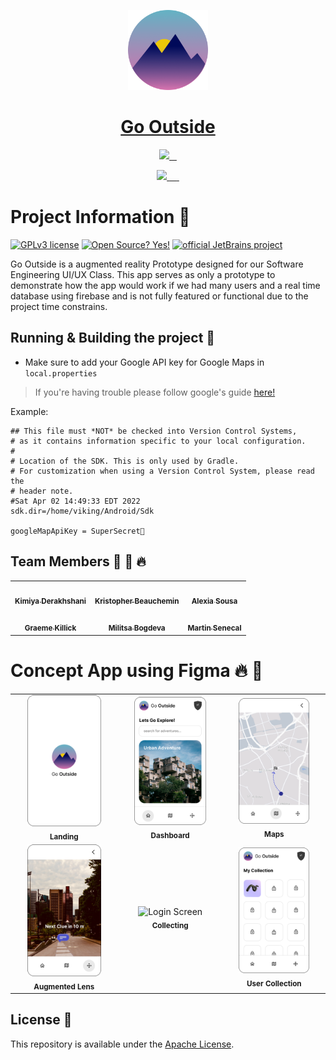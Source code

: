 <p align="center">
  <a href="https://github.com/KrisTheCanadian/GoOutside">
  <img src="./app/src/main/res/mipmap-mdpi/logo.png" height="128">
    <h1 align="center">Go Outside</h1>
  </a>
</p>

<p align="center">
  <a aria-label="Github" href="https://github.com/KrisTheCanadian/GoOutside">
    <img src="https://img.shields.io/badge/GitHub-100000?style=for-the-badge&logo=github&logoColor=white">
  </a>
  <a aria-label="Android" href="https://www.android.com/intl/en_ca/">
    <img alt="" src="https://img.shields.io/badge/Android-3DDC84?style=for-the-badge&logo=android&logoColor=white">
  </a>
  <a aria-label="Kotlin" href="https://kotlinlang.org/">
    <img alt="" src="https://img.shields.io/badge/Kotlin-0095D5?&style=for-the-badge&logo=kotlin&logoColor=white">
  </a>
      <a aria-label="markdown" href="https://www.markdownguide.org/">
    <img alt="" src="https://img.shields.io/badge/Markdown-000000?style=for-the-badge&logo=markdown&logoColor=white">
  </a>
</p>

<p align="center">
  <a aria-label="Figma" href="https://www.figma.com">
    <img src="https://img.shields.io/badge/figma-%23F24E1E.svg?style=for-the-badge&logo=figma&logoColor=white">
  </a>
  <a aria-label="Android Studio" href="https://developer.android.com/studio">
    <img alt="" src="https://img.shields.io/badge/Android%20Studio-3DDC84.svg?style=for-the-badge&logo=android-studio&logoColor=white">
  </a>
  <a aria-label="GitKraken" href="https://www.gitkraken.com/">
    <img alt="" src="https://img.shields.io/badge/GitKraken-179287?style=for-the-badge&logo=GitKraken&logoColor=white">
  </a>
  <a aria-label="Google Cloud" href="https://cloud.google.com/">
    <img alt="" src="https://img.shields.io/badge/Google_Cloud-4285F4?style=for-the-badge&logo=google-cloud&logoColor=white">
  </a>
    <a aria-label="VSCode" href="https://code.visualstudio.com/">
    <img alt="" src="">
  </a>
    </a>
    <a aria-label="Gradle" href="https://gradle.org/">
    <img alt="" src="https://img.shields.io/badge/Gradle-02303A.svg?style=for-the-badge&logo=Gradle&logoColor=white">
  </a>
    </a>
</p>

# Project Information 🚀

[![GPLv3 license](https://img.shields.io/badge/License-GPLv3-blue.svg)](http://perso.crans.org/besson/LICENSE.html)
[![Open Source? Yes!](https://badgen.net/badge/Open%20Source%20%3F/Yes%21/blue?icon=github)](https://github.com/Naereen/badges/)
[![official JetBrains project](http://jb.gg/badges/official.svg)](https://confluence.jetbrains.com/display/ALL/JetBrains+on+GitHub)

Go Outside is a augmented reality Prototype designed for our Software Engineering UI/UX Class. This app serves as only a prototype to demonstrate how the app would work if we had many users and a real time database using firebase and is not fully featured or functional due to the project time constrains.

## Running & Building the project 🔨

- Make sure to add your Google API key for Google Maps in `local.properties`

> If you're having trouble please follow google's guide [here!](https://cloud.google.com/docs/authentication/api-keys)

Example:

```
## This file must *NOT* be checked into Version Control Systems,
# as it contains information specific to your local configuration.
#
# Location of the SDK. This is only used by Gradle.
# For customization when using a Version Control System, please read the
# header note.
#Sat Apr 02 14:49:33 EDT 2022
sdk.dir=/home/viking/Android/Sdk

googleMapApiKey = SuperSecret🔑
```

## Team Members 💪 🎉 🔥

<table>
  <tr>
    <td align="center"><a href="https://github.com/kimdera"><img src="https://avatars.githubusercontent.com/u/39693234?v=4" width="100px;" alt=""/><br /><sub><b>Kimiya Derakhshani</b></sub></a></td>
    <td align="center"><a href="https://github.com/KrisTheCanadian"><img src="https://avatars.githubusercontent.com/u/31254679?v=4" width="100px;" alt=""/><br /><sub><b>Kristopher Beauchemin</b></sub></a></td>
        <td align="center"><a href="https://github.com/Alexialsousa"><img src="https://avatars.githubusercontent.com/u/55991887?v=4" width="100px;" alt=""/><br /><sub><b>Alexia Sousa</b></sub></a></td> 
  </tr>
  <tr>
   <td align="center"><a href="https://github.com/gkillick"><img src="https://avatars.githubusercontent.com/u/167764?v=4" width="100px;" alt=""/><br /><sub><b>Graeme Killick</b></sub></a></td>
   <td align="center"><a href="https://github.com/MilitsaB"><img src="https://avatars.githubusercontent.com/u/67990566?v=4" width="100px;" alt=""/><br /><sub><b>Militsa Bogdeva</b></sub></a></td>
<td align="center"><a href="https://github.com/martinsenecal"><img src="https://avatars.githubusercontent.com/u/38442896?v=4" width="100px;" alt=""/><br /><sub><b>Martin Senecal</b></sub></a></td>
  </tr>
</table>

# Concept App using Figma 🔥 👀

<table>
  <tr>
    <td align="center"><img src="./screenshots/landing.png" alt="Login Screen" title="Login" width="75%" height="50%" /><br /><sub><b>Landing</b></sub></a></td>
    <td align="center"><img src="./screenshots/dashboard.png" alt="Login Screen" title="Login" width="75%" height="50%" /><br /><sub><b>Dashboard</b></sub></a></td>
    <td align="center"><img src="./screenshots/map.png" alt="Login Screen" title="Login" width="75%" height="50%" /><br /><sub><b>Maps</b></sub></a></td>
  </tr>
  <tr>
    <td align="center"><img src="./screenshots/ar1.png" alt="Login Screen" title="Login" width="75%" height="50%" /><br /><sub><b>Augmented Lens</b></sub></a></td>
    <td align="center"><img src="./screenshots/collecting.png" alt="Login Screen" title="Login" width="75%" height="50%" /><br /><sub><b>Collecting</b></sub></a></td>
    <td align="center"><img src="./screenshots/collection.png" alt="Login Screen" title="Login" width="75%" height="50%" /><br /><sub><b>User Collection</b></sub></a></td>
  </tr>
</table>

## License 📝

This repository is available under the [Apache License](./LICENSE).
